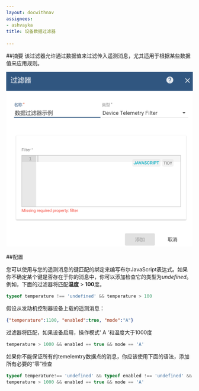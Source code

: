 ```yaml
---
layout: docwithnav
assignees:
- ashvayka
title: 设备数据过滤器

---
```

##摘要
该过滤器允许通过数据值来过滤传入遥测消息，尤其适用于根据某些数据值来应用规则。

![image](/images/filter-telemetry.png)

##配置

您可以使用与您的遥测消息的键匹配的绑定来编写布尔JavaScript表达式。如果你不确定某个键是否存在于你的消息中，你可以添加检查它的类型为*undefined*。
例如，下面的过滤器将匹配**温度** > **100**度。

```javascript
typeof temperature !== 'undefined' && temperature > 100
```

假设从发动机控制器设备上载的遥测消息：

```json
{"temperature":1100, "enabled":true, "mode":"A"}
``` 

过滤器将匹配，如果设备启用，操作模式' A '和温度大于1000度

```javascript
temperature > 1000 && enabled == true && mode == 'A'
```

如果你不能保证所有的temelemtry数据点的消息，你应该使用下面的语法，添加所有必要的“零”检查

```javascript
typeof temperature!== 'undefined' && typeof enabled !== 'undefined' && typeof mode !== 'undefined' && 
temperature > 1000 && enabled == true && mode == 'A'
```


